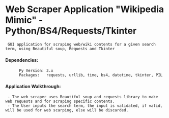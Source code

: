 # Web Scraper Application "Wikipedia Mimic" - Python/BS4/Requests/Tkinter

     GUI application for scraping web/wiki contents for a given search term, using Beautiful soup, Requests and Tkinter

#### Dependencies:
          Py Version: 3.x
          Packages:   requests, urllib, time, bs4, datetime, tkinter, PIL
          
#### Application Walkthrough:
     - The web scraper uses Beautiful soup and requests library to make web requests and for scraping specific contents.
     - The User inputs the search term, the input is validated, if valid, will be used for web scarping, else will be discarded.

###### 

